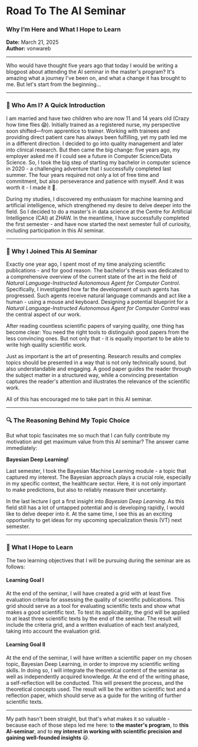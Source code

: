 # Road To The AI Seminar
### Why I’m Here and What I Hope to Learn

**Date:** March 21, 2025  
**Author:** vonwareb  

---
Who would have thought five years ago that today I would be writing a blogpost about attending the AI seminar in the master's program? It's amazing what a journey I've been on, and what a change it has brought to me. But let's start from the beginning...

---

### **👋 Who Am I? A Quick Introduction**
I am married and have two children who are now 11 and 14 years old (Crazy how time flies 😱). Initially trained as a registered nurse, my perspective soon shifted—from apprentice to trainer. Working with trainees and providing direct patient care has always been fulfilling, yet my path led me in a different direction. I decided to go into quality management and later into clinical research. But then came the big change: five years ago, my employer asked me if I could see a future in Computer Science/Data Science. So, I took the big step of starting my bachelor in computer science in 2020 - a challenging adventure that I successfully completed last summer. The four years required not only a lot of free time and commitment, but also perseverance and patience with myself. And it was worth it - I made it 🥳.

During my studies, I discovered my enthusiasm for machine learning and artificial intelligence, which strengthened my desire to delve deeper into the field. So I decided to do a master's in data science at the Centre for Artificial Intelligence (CAI) at ZHAW. In the meantime, I have successfully completed the first semester - and have now started the next semester full of curiosity, including participation in this AI seminar.

---

### **🚀 Why I Joined This AI Seminar**
Exactly one year ago, I spent most of my time analyzing scientific publications - and for good reason. The bachelor's thesis was dedicated to a comprehensive overview of the current state of the art in the field of *Natural Language-Instructed Autonomous Agent for Computer Control*. Specifically, I investigated how far the development of such agents has progressed. Such agents receive natural language commands and act like a human - using a mouse and keyboard. Designing a potential blueprint for a *Natural Language-Instructed Autonomous Agent for Computer Control* was the central aspect of our work. 

After reading countless scientific papers of varying quality, one thing has become clear: You need the right tools to distinguish good papers from the less convincing ones. But not only that - it is equally important to be able to write high quality scientific work.

Just as important is the art of presenting. Research results and complex topics should be presented in a way that is not only technically sound, but also understandable and engaging. A good paper guides the reader through the subject matter in a structured way, while a convincing presentation captures the reader's attention and illustrates the relevance of the scientific work.

All of this has encouraged me to take part in this AI seminar.

---

### **🔍 The Reasoning Behind My Topic Choice**
But what topic fascinates me so much that I can fully contribute my motivation and get maximum value from this AI seminar? The answer came immediately:

**Bayesian Deep Learning!**

Last semester, I took the Bayesian Machine Learning module - a topic that captured my interest. The Bayesian approach plays a crucial role, especially in my specific context, the healthcare sector. Here, it is not only important to make predictions, but also to reliably measure their uncertainty.

In the last lecture I got a first insight into *Bayesian Deep Learning*. As this field still has a lot of untapped potential and is developing rapidly, I would like to delve deeper into it. At the same time, I see this as an exciting opportunity to get ideas for my upcoming specialization thesis (VT) next semester.

---

### **🎯 What I Hope to Learn**
<!-- By attending this AI seminar, I hope to optimize the following skills and abilities

**Efficient evaluation of scientific publications:**

*How to quickly and reliably distinguish high quality from low quality papers.*

**Improve my own scientific writing:**

*What skills do I need to produce a convincing and sound publication.*

**Effective presentation of scientific results:**

*How to prepare complex content so that it is not only understandable but also engaging for a wide audience.* -->

The two learning objectives that I will be pursuing during the seminar are as follows:

#### Learning Goal I
At the end of the seminar, I will have created a grid with at least five evaluation criteria for assessing the quality of scientific publications. This grid should serve as a tool for evaluating scientific texts and show what makes a good scientific text. To test its applicability, the grid will be applied to at least three scientific texts by the end of the seminar. The result will include the criteria grid, and a written evaluation of each text analyzed, taking into account the evaluation grid.


#### Learning Goal II
At the end of the seminar, I will have written a scientific paper on my chosen topic, Bayesian Deep Learning, in order to improve my scientific writing skills. In doing so, I will integrate the theoretical content of the seminar as well as independently acquired knowledge. At the end of the writing phase, a self-reflection will be conducted. This will present the process, and the theoretical concepts used. The result will be the written scientific text and a reflection paper, which should serve as a guide for the writing of further scientific texts.

---
My path hasn't been straight, but that's what makes it so valuable - because each of those steps led me here: to **the master's program**, to **this AI-seminar**, and to **my interest in working with scientific precision and gaining well-founded insights** 😃.


